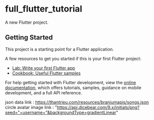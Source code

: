 # full_flutter_tutorial

A new Flutter project.

## Getting Started

This project is a starting point for a Flutter application.

A few resources to get you started if this is your first Flutter project:

- [Lab: Write your first Flutter app](https://docs.flutter.dev/get-started/codelab)
- [Cookbook: Useful Flutter samples](https://docs.flutter.dev/cookbook)

For help getting started with Flutter development, view the
[online documentation](https://docs.flutter.dev/), which offers tutorials,
samples, guidance on mobile development, and a full API reference.

json data link : https://thantrieu.com/resources/braniumapis/songs.json
circle avatar image link : "https://api.dicebear.com/9.x/initials/png?seed="+username+"&backgroundType=gradientLinear"